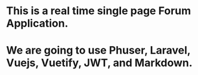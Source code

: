 # This is a real time single page Forum Application.

# We are going to use  Phuser, Laravel, Vuejs, Vuetify, JWT, and Markdown.